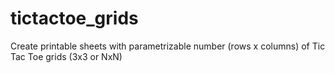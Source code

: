 # tictactoe_grids
Create printable sheets with parametrizable number (rows x columns) of Tic Tac Toe grids (3x3 or NxN)
